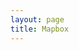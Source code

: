 ```yaml
---
layout: page
title: Mapbox
---
```


<script src='https://api.mapbox.com/mapbox-gl-js/v2.7.0/mapbox-gl.js'></script>
<link href='https://api.mapbox.com/mapbox-gl-js/v2.7.0/mapbox-gl.css' rel='stylesheet' />


<div id='map' style='width: 400px; height: 300px;'></div>
<script>
mapboxgl.accessToken = 'pk.eyJ1IjoiYmVuamFtaW5jaGFpdCIsImEiOiJjbDBtbjk4b28wZG04M21xMTBiZjk2Mmc0In0.fu809Tdjo0sidzb5O20Vlw';
const map = new mapboxgl.Map({
	container: 'map', // container ID
	style: 'mapbox://styles/mapbox/streets-v11', // style URL
	center: [-74.5, 40], // starting position [lng, lat]
	zoom: 9 // starting zoom
});
</script>

<div id='maptwo' style='width: 400px; height: 300px;'></div>
<script>
mapboxgl.accessToken = 'pk.eyJ1IjoiYmVuamFtaW5jaGFpdCIsImEiOiJjbDBtbjk4b28wZG04M21xMTBiZjk2Mmc0In0.fu809Tdjo0sidzb5O20Vlw';
const maptwo = new mapboxgl.Map({
	container: 'maptwo', // container ID
	style: MAPBOX_STYLE_URL, // style URL
	center: [-87.596532, 41.795068], // starting position [lng, lat]
	zoom: 12 // starting zoom
})

let MAPBOX_STYLE_URL : String = {
    if UITraitCollection.current.userInterfaceStyle == .dark {
        return "mapbox://styles/mapbox/dark-v10" 
    }
    else {
       return "mapbox://styles/mapbox/light-v10" 
    }
}()

struct ContentView: View {

    @Environment(\.colorScheme) var colorScheme

    var mapboxStyleURL: String {
        "mapbox://styles/custom" + (colorScheme == .dark ? "Dark" : "Light") + "ModeUrl" 
    }

    var body: some View {
        Text(mapboxStyleURL)
    }
}
</script>
